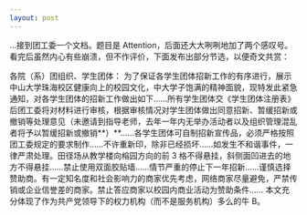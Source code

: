 ```yaml
---
layout: post
---
```


…接到团工委一个文档。题目是 Attention，后面还大大咧咧地加了两个感叹号。看完后虽然内心有些崩溃，但不作评价，下面发布出部分节选，以便奇文共赏：

各院（系）团组织、学生团体： 为了保证各学生团体招新工作的有序进行，展示中山大学珠海校区健康向上的校园文化，中大学子饱满的精神面貌，现特发此紧急通知，对各学生团体的招新工作做出如下……所有学生团体交《学生团体注册表》后团工委将对材料进行审核，根据审核情况对学生团体做出同意招新、暂缓招新或撤销等处理意见（未邀请到指导老师，去年一年内无举办活动者以及组织管理混乱者将予以暂缓招新或撤销**）**……各学生团体可自制招新宣传品，必须严格按照团工委规定的要求制作……不许重新印，除非已经损坏……如发生不和谐事件，一律严肃处理。田径场从教学楼向榕园方向的前 3 格不得悬挂，斜侧面凹进去的地方不得悬挂……禁止使用双面胶贴墙……情节严重的停止下一年招新……谨慎选择赞助商。有一定知名度和社会影响力的商家优先考虑，网络商家尽量避免，严禁传销或企业信誉差的商家。禁止答应商家以校园内商业活动为赞助条件…… 本文充分体现了作为共产党领导下的权力机构（而不是服务机构）多么的牛 B。
